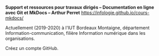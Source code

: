**Support et ressources pour travaux dirigés – Documentation en ligne avec Git et MkDocs – Arthur Perret** <https://infologie.github.io/cours-mkdocs/>

Actuellement (2019-2020) à l'IUT Bordeaux Montaigne, département Information-communication, filière Information numérique dans les organisations.

Créez un compte GitHub.


